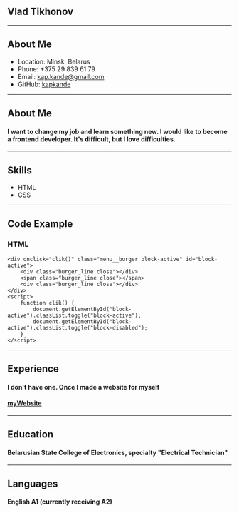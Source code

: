 ## Vlad Tikhonov ##
---
## About Me ##
- Location: Minsk, Belarus
- Phone: +375 29 839 61 79
- Email: kap.kande@gmail.com
- GitHub: [kapkande](https://github.com/kapkande)
---
## About Me ##
#### I want to change my job and learn something new. I would like to become a frontend developer. It's difficult, but I love difficulties.
---
## Skills ##
- HTML
- CSS 
---
## Code Example ##
### HTML ###
    <div onclick="clik()" class="menu__burger block-active" id="block-active">
        <div class="burger_line close"></div>
        <span class="burger_line close"></span>
        <div class="burger_line close"></div>
    </div>
    <script>
        function clik() {
            document.getElementById("block-active").classList.toggle("block-active");
            document.getElementById("block-active").classList.toggle("block-disabled");
        }
    </script>
---
## Experience ## 
#### I don't have one. Once I made a website for myself
#### [myWebsite](https://kapkande.github.io/3005/) 
---
## Education ##
#### Belarusian State College of Electronics, specialty "Electrical Technician"
---
## Languages  ##
#### English A1 (currently receiving A2)